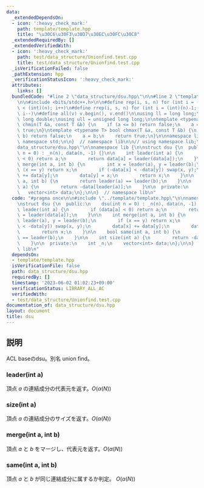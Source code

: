 ```yaml
---
data:
  _extendedDependsOn:
  - icon: ':heavy_check_mark:'
    path: template/template.hpp
    title: "\u30C6\u30F3\u30D7\u30EC\u30FC\u30C8"
  _extendedRequiredBy: []
  _extendedVerifiedWith:
  - icon: ':heavy_check_mark:'
    path: test/data_structure/Unionfind.test.cpp
    title: test/data_structure/Unionfind.test.cpp
  _isVerificationFailed: false
  _pathExtension: hpp
  _verificationStatusIcon: ':heavy_check_mark:'
  attributes:
    links: []
  bundledCode: "#line 2 \"data_structure/dsu.hpp\"\n\n#line 2 \"template/template.hpp\"\
    \n\n#include <bits/stdc++.h>\n\n#define rep(i, s, n) for (int i = (int)(s); i\
    \ < (int)(n); i++)\n#define rrep(i, s, n) for (int i = (int)(n)-1; i >= (int)(s);\
    \ i--)\n#define all(v) v.begin(), v.end()\n\nusing ll = long long;\nusing ld =\
    \ long double;\nusing ull = unsigned long long;\n\ntemplate <typename T> bool\
    \ chmin(T &a, const T &b) {\n    if (a <= b) return false;\n    a = b;\n    return\
    \ true;\n}\ntemplate <typename T> bool chmax(T &a, const T &b) {\n    if (a >=\
    \ b) return false;\n    a = b;\n    return true;\n}\n\nnamespace lib {\n\nusing\
    \ namespace std;\n\n}  // namespace lib\n\n// using namespace lib;\n#line 4 \"\
    data_structure/dsu.hpp\"\n\nnamespace lib {\n\nstruct dsu {\n  public:\n    dsu(int\
    \ n = 0) : _n(n), data(n, -1) {}\n\n    int leader(int a) {\n        if (data[a]\
    \ < 0) return a;\n        return data[a] = leader(data[a]);\n    }\n\n    int\
    \ merge(int a, int b) {\n        int x = leader(a), y = leader(b);\n        if\
    \ (x == y) return x;\n        if (-data[x] < -data[y]) swap(x, y);\n        data[x]\
    \ += data[y];\n        data[y] = x;\n        return x;\n    }\n\n    bool same(int\
    \ a, int b) {\n        return leader(a) == leader(b);\n    }\n\n    int size(int\
    \ a) {\n        return -data[leader(a)];\n    }\n\n  private:\n    int _n;\n \
    \   vector<int> data;\n};\n\n}  // namespace lib\n"
  code: "#pragma once\n\n#include \"../template/template.hpp\"\n\nnamespace lib {\n\
    \nstruct dsu {\n  public:\n    dsu(int n = 0) : _n(n), data(n, -1) {}\n\n    int\
    \ leader(int a) {\n        if (data[a] < 0) return a;\n        return data[a]\
    \ = leader(data[a]);\n    }\n\n    int merge(int a, int b) {\n        int x =\
    \ leader(a), y = leader(b);\n        if (x == y) return x;\n        if (-data[x]\
    \ < -data[y]) swap(x, y);\n        data[x] += data[y];\n        data[y] = x;\n\
    \        return x;\n    }\n\n    bool same(int a, int b) {\n        return leader(a)\
    \ == leader(b);\n    }\n\n    int size(int a) {\n        return -data[leader(a)];\n\
    \    }\n\n  private:\n    int _n;\n    vector<int> data;\n};\n\n}  // namespace\
    \ lib\n"
  dependsOn:
  - template/template.hpp
  isVerificationFile: false
  path: data_structure/dsu.hpp
  requiredBy: []
  timestamp: '2023-06-02 01:02:23+09:00'
  verificationStatus: LIBRARY_ALL_AC
  verifiedWith:
  - test/data_structure/Unionfind.test.cpp
documentation_of: data_structure/dsu.hpp
layout: document
title: dsu
---
```


## 説明

ACL baseのdsu。別名 union find。

### leader(int a)

頂点 $a$ の連結成分の代表元を返す。$O(\alpha(N))$

### size(int a)

頂点 $a$ の連結成分のサイズを返す。$O(\alpha(N))$

### merge(int a, int b)

頂点 $a$ と $b$ をマージし、代表元を返す。$O(\alpha(N))$

### same(int a, int b)

頂点 $a$ と $b$ が同じ連結成分に属するか判定。 $O(\alpha(N))$